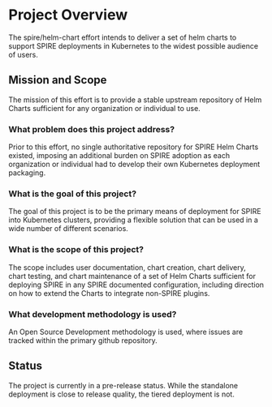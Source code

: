 <!-- vim: ft=markdown colorcolumn=72
-->
# Project Overview

The spire/helm-chart effort intends to deliver a set of helm charts to
support SPIRE deployments in Kubernetes to the widest possible audience of
users.

## Mission and Scope

The mission of this effort is to provide a stable upstream repository
of Helm Charts sufficient for any organization or individual to use.

### What problem does this project address?

Prior to this effort, no single authoritative repository for SPIRE Helm
Charts existed, imposing an additional burden on SPIRE adoption as each
organization or individual had to develop their own Kubernetes
deployment packaging.

### What is the goal of this project?

The goal of this project is to be the primary means of deployment for
SPIRE into Kubernetes clusters, providing a flexible solution that can
be used in a wide number of different scenarios.

### What is the scope of this project?

The scope includes user documentation, chart creation, chart delivery,
chart testing, and chart maintenance of a set of Helm Charts sufficient
for deploying SPIRE in any SPIRE documented configuration, including
direction on how to extend the Charts to integrate non-SPIRE plugins.

### What development methodology is used?

An Open Source Development methodology is used, where issues are tracked
within the primary github repository.

## Status
The project is currently in a pre-release status.  While the standalone
deployment is close to release quality, the tiered deployment is not.

